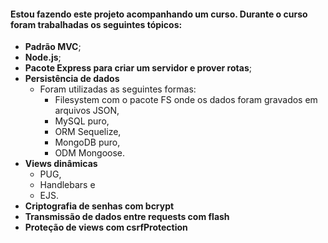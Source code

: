 #### Estou fazendo este projeto acompanhando um curso. Durante o curso foram trabalhadas os seguintes tópicos:
- **Padrão MVC**;
- **Node.js**;
- **Pacote Express para criar um servidor e prover rotas**;
- **Persistência de dados**
    - Foram utilizadas as seguintes formas:
        - Filesystem com o pacote FS onde os dados foram gravados em arquivos JSON,
        - MySQL puro,
        - ORM Sequelize,
        - MongoDB puro,
        - ODM Mongoose.
- **Views dinâmicas**
    - PUG,
    - Handlebars e 
    - EJS.
- **Criptografia de senhas com bcrypt**
- **Transmissão de dados entre requests com flash**
- **Proteção de views com csrfProtection**
